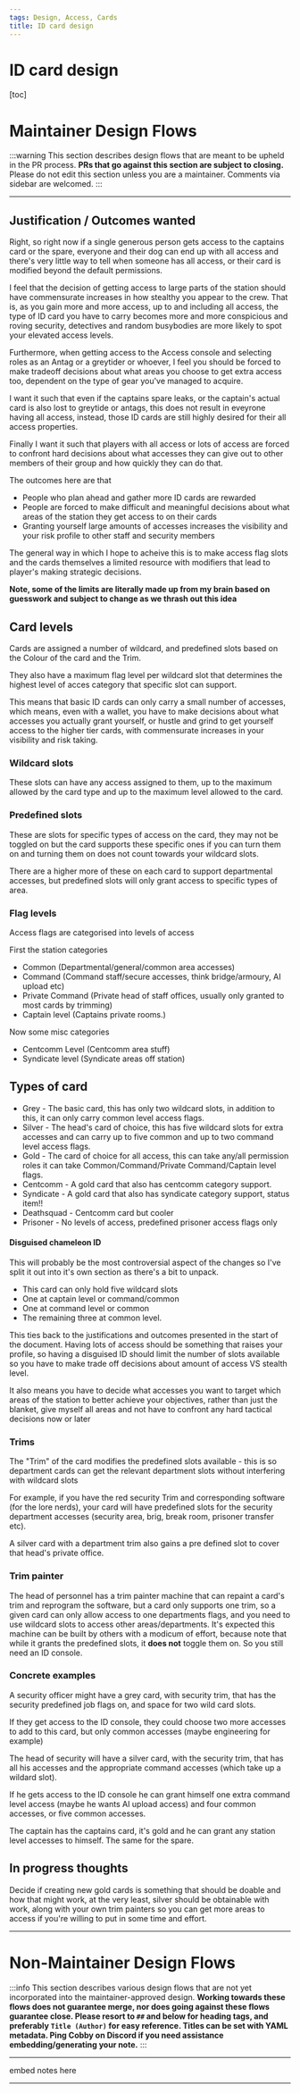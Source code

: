```yaml
---
tags: Design, Access, Cards
title: ID card design
---
```

# ID card design
[toc]

# Maintainer Design Flows
:::warning
This section describes design flows that are meant to be upheld in the PR process. **PRs that go against this section are subject to closing.** Please do not edit this section unless you are a maintainer. Comments via sidebar are welcomed.
:::

---

## Justification / Outcomes wanted
Right, so right now if a single generous person gets access to the captains card or the spare, everyone and their dog can end up with all access and there's very little way to tell when someone has all access, or their card is modified beyond the default permissions.

I feel that the decision of getting access to large parts of the station should have commensurate increases in how stealthy you appear to the crew. That is, as you gain more and more access, up to and including all access, the type of ID card you have to carry becomes more and more conspicious and roving security, detectives and random busybodies are more likely to spot your elevated access levels.

Furthermore, when getting access to the Access console and selecting roles as an Antag or a greytider or whoever, I feel you should be forced to make tradeoff decisions about what areas you choose to get extra access too, dependent on the type of gear you've managed to acquire.

I want it such that even if the captains spare leaks, or the captain's actual card is also lost to greytide or antags, this does not result in eveyrone having all access, instead, those ID cards are still highly desired for their all access properties.

Finally I want it such that players with all access or lots of access are forced to confront hard decisions about what accesses they can give out to other members of their group and how quickly they can do that.

The outcomes here are that
* People who plan ahead and gather more ID cards are rewarded
* People are forced to make difficult and meaningful decisions about what areas of the station they get access to on their cards
* Granting yourself large amounts of accesses increases the visibility and your risk profile to other staff and security members

The general way in which I hope to acheive this is to make access flag slots and the cards themselves a limited resource with modifiers that lead to player's making strategic decisions.

**Note, some of the limits are literally made up from my brain based on guesswork and subject to change as we thrash out this idea**

## Card levels
Cards are assigned a number of wildcard, and predefined slots based on the Colour of the card and the Trim.

They also have a maximum flag level per wildcard slot that determines the highest level of acces category that specific slot can support.

This means that basic ID cards can only carry a small number of accesses, which means, even with a wallet, you have to make decisions about what accesses you actually grant yourself, or hustle and grind to get yourself access to the higher tier cards, with commensurate increases in your visibility and risk taking.

### Wildcard slots
These slots can have any access assigned to them, up to the maximum allowed by the card type and up to the maximum level allowed to the card.

### Predefined slots
These are slots for specific types of access on the card, they may not be toggled on but the card supports these specific ones if you can turn them on and turning them on does not count towards your wildcard slots.

There are a higher more of these on each card to support departmental accesses, but predefined slots will only grant access to specific types of area.

### Flag levels
Access flags are categorised into levels of access

First the station categories
* Common (Departmental/general/common area accesses)
* Command (Command staff/secure accesses, think bridge/armoury, AI upload etc)
* Private Command (Private head of staff offices, usually only granted to most cards by trimming)
* Captain level (Captains private rooms.)

Now some misc categories
* Centcomm Level (Centcomm area stuff)
* Syndicate level (Syndicate areas off station)

## Types of card
* Grey - The basic card, this has only two wildcard slots, in addition to this, it can only carry common level access flags.
* Silver - The head's card of choice, this has five wildcard slots for extra accesses and can carry up to five common and up to two command level access flags.
* Gold - The card of choice for all access, this can take any/all permission roles it can take Common/Command/Private Command/Captain level flags.
* Centcomm - A gold card that also has centcomm category support.
* Syndicate - A gold card that also has syndicate category support, status item!!
* Deathsquad - Centcomm card but cooler
* Prisoner - No levels of access, predefined prisoner access flags only

#### Disguised chameleon ID 
This will probably be the most controversial aspect of the changes so I've split it out into it's own section as there's a bit to unpack.

* This card can only hold five wildcard slots 
* One at captain level or command/common
* One at command level or common
* The remaining three at common level.

This ties back to the justifications and outcomes presented in the start of the document. Having lots of access should be something that raises your profile, so having a disguised ID should limit the number of slots available so you have to make trade off decisions about amount of access VS stealth level.

It also means you have to decide what accesses you want to target which areas of the station to better achieve your objectives, rather than just the blanket, give myself all areas and not have to confront any hard tactical decisions now or later

### Trims
The "Trim" of the card modifies the predefined slots available - this is so department cards can get the relevant department slots without interfering with wildcard slots

For example, if you have the red security Trim and corresponding software (for the lore nerds), your card will have predefined slots for the security department accesses (security area, brig, break room, prisoner transfer etc).

A silver card with a department trim also gains a pre defined slot to cover that head's private office.

### Trim painter
The head of personnel has a trim painter machine that can repaint a card's trim and reprogram the software, but a card only supports one trim, so a given card can only allow access to one departments flags, and you need to use wildcard slots to access other areas/departments. It's expected this machine can be built by others with a modicum of effort, because note that while it grants the predefined slots, it **does not** toggle them on. So you still need an ID console.


### Concrete examples
A security officer might have a grey card, with security trim, that has the security predefined job flags on, and space for two wild card slots.

If they get access to the ID console, they could choose two more accesses to add to this card, but only common accesses (maybe engineering for example)

The head of security will have a silver card, with the security trim, that has all his accesses and the appropriate command accesses (which take up a wildard slot).

If he gets access to the ID console he can grant himself one extra command level access (maybe he wants AI upload access) and four common accesses, or five common accesses.

The captain has the captains card, it's gold and he can grant any station level accesses to himself. The same for the spare.


## In progress thoughts
Decide if creating new gold cards is something that should be doable and how that might work, at the very least, silver should be obtainable with work, along with your own trim painters so you can get more areas to access if you're willing to put in some time and effort.

---
# Non-Maintainer Design Flows
:::info
This section describes various design flows that are not yet incorporated into the maintainer-approved design. **Working towards these flows does not guarantee merge, nor does going against these flows guarantee close. Please resort to `##` and below for heading tags, and preferably `Title (Author)` for easy reference. Titles can be set with YAML metadata. Ping Cobby on Discord if you need assistance embedding/generating your note.**
:::

---

embed notes here

---